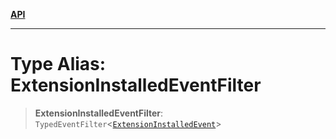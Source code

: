 [**API**](../../../README.md)

***

# Type Alias: ExtensionInstalledEventFilter

> **ExtensionInstalledEventFilter**: `TypedEventFilter`\<[`ExtensionInstalledEvent`](ExtensionInstalledEvent.md)\>
